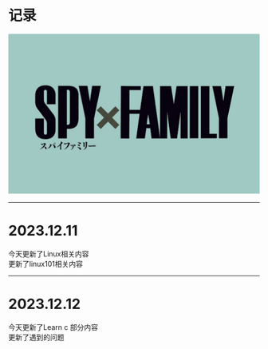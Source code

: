 # 记录
<img src="./2.jpg" style="zoom: 50%;" />
	
***
# 2023.12.11    
今天更新了Linux相关内容  
更新了linux101相关内容  
	

***
# 2023.12.12  
今天更新了Learn c 部分内容  
更新了遇到的问题  
